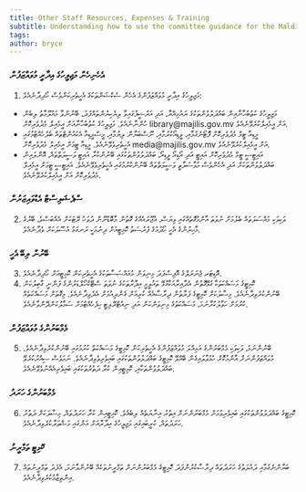 ```yaml
---
title: Other Staff Resources, Expenses & Training
subtitle: Understanding how to use the committee guidance for the Maldives Parliament
tags: 
author: bryce
---
```


<h3>އެހެނިހެން މަޖިލީހުގެ އިދާރީ މުވައްޒަފުން</h3>

<ol>
<li>މަޖިލީހުގެ އިދާރީ މުވައްޒަފުންގެ އެހެން ސެކްޝަންތަކުގެ އެހީތެރިކަންވެސް ހޯދިދާނެއެވެ: </li>
</ol>
<ul>
<li>މަޖިލީހުގެ ކުތުބުހާނާއިން ބައްދަލުވުންތަކުގެ ޔައުމިއްޔާ، އަދި އަރުޝީފުގައިވާ ލިޔެކިޔުންތައްފަދަ، ބޭނުންވާ މައުލޫމާތު ލިބެން ހުންނާނެއެވެ. މަޖިލީހުގެ ކުތުބުހާނާއަށް އީމެއިލް މެދުވެރިކޮށް library@majilis.gov.mv އަށް އީމެއިލްކުރެވޭނެއެވެ.</li>
<li>މީޑިއާ ޓީމް މެދުވެރިކޮށް ފޮޓޯނެގުމާއި، ވީޑިއޯކުރުމާއި، ނޫސްބަޔާން ލިޔުމާއި، މީސްމީޑިއާ އެކައުންޓްތައް ބެލެހެއްޓުމުގައި އެހީތެރިވެވޭނެއެވެ. މީޑިއާ ޓީމަށް އީމެއިލް މެދުވެރިކޮށް media@majilis.gov.mv އަށް އީމެއިލްކުރެވޭނެއެވެ.</li>
<li>އައިޓީސީ ޓީމް މެދުވެރިކޮށް އައިޓީ އަދި އޯޑިއޯ ވީޑިއޯ، ބައްދަލުވުންތަކުގައި ބޭނުންކުރާ އައިޓީ ވަސީލަތްތައް، އޮންލައިން ބައްދަލުވުންތަކަށް އަދި އެހެންވެސް މުވާސަލާތީ ވަސީލަތްތައް ބޭނުންކުރުމުގައި އެހީތެރިވެވޭނެއެވެ. އައިޓީސީ ޓީމަށް އީމެއިލް މެދުވެރިކޮށް           އަށް އީމެއިލްކުރެވޭނެއެވެ.</li>
</ul>

<h3>ސްޕެޝަލިސްޓް އެޑްވައިޒަރުން</h3>

<ol start="2">
<li>ވަކިވަކި މައްސަލަތައް ބެލުމަށް ނުވަތަ އާންމުގޮތެއްގައި ވިޔަސް، އުޖޫރައެއްގެ ގޮތުން މާބޮޑުނޫން ދުވަހު ރޭޓަކަށް އެއްބަސްވެ، ބޭރުގެ މާހިރުންގެ އެހީ ހޯދުމުގެ ފުރުސަތު ކޮމިޓީއަށް ދިނުމަކީ ރަނގަޅު އުސޫލަކަށް ވެދާނެއެވެ.</li>
</ol>

<h3>ބޭރުން ލިބޭ އެހީ</h3>

<ol start="3"> 
<li>އޮޑިޓަރ ޖެނަރަލްގެ އޮފިސްފަދަ މިނިވަން މުއައްސަސާތަކުގެ އެހީތެރިކަން ކޮމިޓީއަށް ހޯދިދާނެއެވެ.</li>
<li>ކޮމިޓީގެ މަސައްކަތަކާ ގުޅޭގޮތުން އެދާއިރާއަކާގުޅޭ ތައުލީމީ އިދާރާތަކުގެ ނުވަތަ ސްޓޭކްހޯލްޑަރުންގެ ފަންނީ ގާބިލުކަން ބޭނުންކުރެވިދާނެއެވެ. މިސާލަކަށް ކޮމިޓީގެ ފަރާތުން ދިރާސާއެއް ކުރިއަށް ގެންދިއުމަށް އެދެވިދާނެއެވެ. މިގޮތަށް މަސައްކަތެއް ކުރުމަށް ހަވާލުކުރާނަމަ، މަސައްކަތުގެ މިނިވަންކަން އަދި ނިއުޓްރޭލިޓީ ހިފެހެއްޓުމަށް ސަމާލުކަންދޭންވާނެއެވެ.  </li>
</ol>

<h3>މެމްބަރުންގެ މުވައްޒަފުން</h3>

<ol start="5">
<li>ބޭނުންނަމަ، ވަކިވަކި މެމްބަރުންގެ އަމިއްލަ މުވައްޒަފުންގެ އެހީތެރިކަން ކޮމިޓީގެ މަސައްކަތް ކުރުމުގައި ބޭނުންކުރެވިދާނެއެވެ. މުވައްޒަފުންނަށް އާންމުކޮށް ހުޅުވާލައިގެން ބޭއްވޭ ކޮމިޓީގެ ބައްދަލުވުންތަކުގައި ބައިވެރިވެވިދާނެއެވެ. ނަމަވެސް ސިއްރުކުރެވޭ ބައްދަލުވުންތަކާއި، ކޮމިޓީއިން ކުރާ ދަތުރުތަކުގައި ބައިވެރިއެއްނުވެވޭނެއެވެ.</li>
</ol>

<h3>މެމްބަރުންގެ ހަރަދު</h3>

<ol start="6">
<li>ކޮމިޓީގެ ބައްދަލުވުންތަކުގައި ބައިވެރިވުމަށް މެމްބަރުންނަށް އިތުރު އިނާޔަތެއް ލިބެއެވެ. ކޮމިޓީއިން ކުރާ ހަރަދުތައް، މިސާލަކަށް ދަތުރު ހަރަދުތައް، ކުރީބައިގައި މަޖިލީހުގެ އިދާރާއަށް އަންގައި މަޝްވަރާކުރެވިދާނެއެވެ.</li>
</ol>

<h3>ކޮމިޓީ ތަމްރީނު</h3>

<ol start="7">
<li>ބަޔާންނެގުމާއި ދައުލަތުގެ ހަރަދުތައް ދިރާސާކުރުންފަދަ ކޮމިޓީގެ މެމްބަރުންނަށް ތަމްރީނުތަކެއް ބޭނުންވާނަމަ، އެފަދަ ތަމްރީނުތައް އިންތިޒާމުކުރެވިދާނެއެވެ. </li>
</ol>
